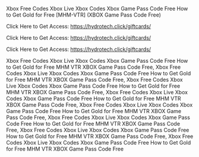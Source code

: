 Xbox Free Codes Xbox Live Xbox Codes Xbox Game Pass Code Free How to Get Gold for Free [MHM-VTR] (XBOX Game Pass Code Free)

Click Here to Get Access: https://hydrotech.click/giftcards/

Click Here to Get Access: https://hydrotech.click/giftcards/

Click Here to Get Access: https://hydrotech.click/giftcards/

Xbox Free Codes Xbox Live Xbox Codes Xbox Game Pass Code Free How to Get Gold for Free MHM VTR XBOX Game Pass Code Free, Xbox Free Codes Xbox Live Xbox Codes Xbox Game Pass Code Free How to Get Gold for Free MHM VTR XBOX Game Pass Code Free, Xbox Free Codes Xbox Live Xbox Codes Xbox Game Pass Code Free How to Get Gold for Free MHM VTR XBOX Game Pass Code Free, Xbox Free Codes Xbox Live Xbox Codes Xbox Game Pass Code Free How to Get Gold for Free MHM VTR XBOX Game Pass Code Free, Xbox Free Codes Xbox Live Xbox Codes Xbox Game Pass Code Free How to Get Gold for Free MHM VTR XBOX Game Pass Code Free, Xbox Free Codes Xbox Live Xbox Codes Xbox Game Pass Code Free How to Get Gold for Free MHM VTR XBOX Game Pass Code Free, Xbox Free Codes Xbox Live Xbox Codes Xbox Game Pass Code Free How to Get Gold for Free MHM VTR XBOX Game Pass Code Free, Xbox Free Codes Xbox Live Xbox Codes Xbox Game Pass Code Free How to Get Gold for Free MHM VTR XBOX Game Pass Code Free
